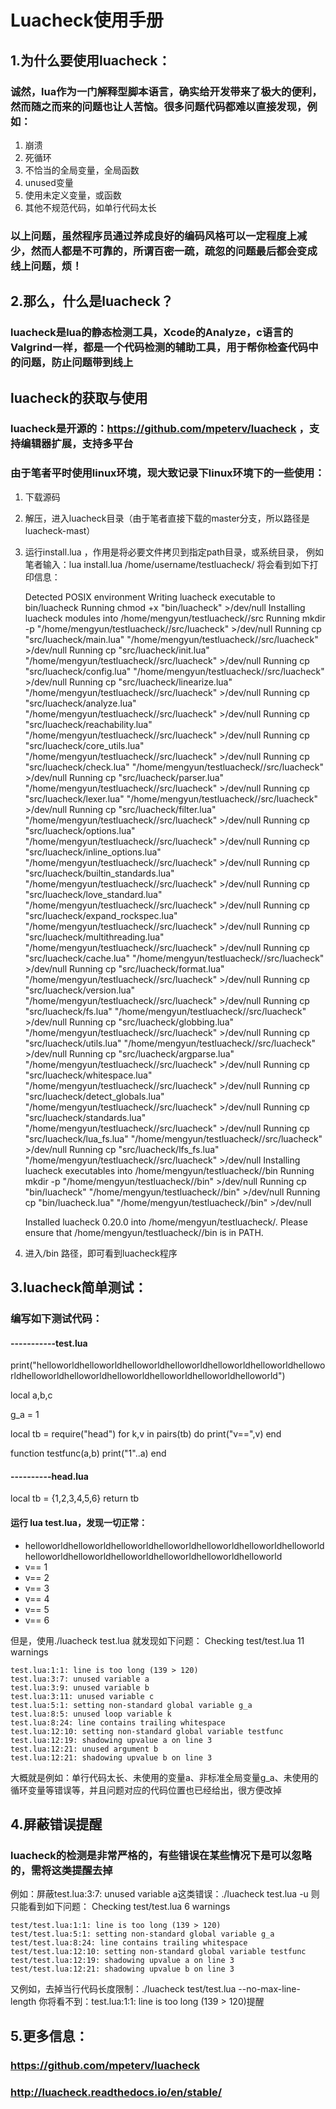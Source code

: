 

# Luacheck使用手册



## 1.为什么要使用luacheck：

### 诚然，lua作为一门解释型脚本语言，确实给开发带来了极大的便利，然而随之而来的问题也让人苦恼。很多问题代码都难以直接发现，例如：

1. 崩溃
2. 死循环
3. 不恰当的全局变量，全局函数
4. unused变量
5. 使用未定义变量，或函数
6. 其他不规范代码，如单行代码太长

### 以上问题，虽然程序员通过养成良好的编码风格可以一定程度上减少，然而人都是不可靠的，所谓百密一疏，疏忽的问题最后都会变成线上问题，烦！


## 2.那么，什么是luacheck？

### luacheck是lua的静态检测工具，Xcode的Analyze，c语言的Valgrind一样，都是一个代码检测的辅助工具，用于帮你检查代码中的问题，防止问题带到线上

## luacheck的获取与使用
### luacheck是开源的：https://github.com/mpeterv/luacheck  ，支持编辑器扩展，支持多平台
### 由于笔者平时使用linux环境，现大致记录下linux环境下的一些使用：

1. 下载源码
2. 解压，进入luacheck目录（由于笔者直接下载的master分支，所以路径是 luacheck-mast）
3. 运行install.lua <path> ，作用是将必要文件拷贝到指定path目录，或系统目录，
例如笔者输入：lua install.lua /home/username/testluacheck/ 将会看到如下打印信息：

    Detected POSIX environment
    Writing luacheck executable to bin/luacheck
        Running chmod +x "bin/luacheck" >/dev/null
    Installing luacheck modules into /home/mengyun/testluacheck//src
        Running mkdir -p "/home/mengyun/testluacheck//src/luacheck" >/dev/null
        Running cp "src/luacheck/main.lua" "/home/mengyun/testluacheck//src/luacheck" >/dev/null
        Running cp "src/luacheck/init.lua" "/home/mengyun/testluacheck//src/luacheck" >/dev/null
        Running cp "src/luacheck/config.lua" "/home/mengyun/testluacheck//src/luacheck" >/dev/null
        Running cp "src/luacheck/linearize.lua" "/home/mengyun/testluacheck//src/luacheck" >/dev/null
        Running cp "src/luacheck/analyze.lua" "/home/mengyun/testluacheck//src/luacheck" >/dev/null
        Running cp "src/luacheck/reachability.lua" "/home/mengyun/testluacheck//src/luacheck" >/dev/null
        Running cp "src/luacheck/core_utils.lua" "/home/mengyun/testluacheck//src/luacheck" >/dev/null
        Running cp "src/luacheck/check.lua" "/home/mengyun/testluacheck//src/luacheck" >/dev/null
        Running cp "src/luacheck/parser.lua" "/home/mengyun/testluacheck//src/luacheck" >/dev/null
        Running cp "src/luacheck/lexer.lua" "/home/mengyun/testluacheck//src/luacheck" >/dev/null
        Running cp "src/luacheck/filter.lua" "/home/mengyun/testluacheck//src/luacheck" >/dev/null
        Running cp "src/luacheck/options.lua" "/home/mengyun/testluacheck//src/luacheck" >/dev/null
        Running cp "src/luacheck/inline_options.lua" "/home/mengyun/testluacheck//src/luacheck" >/dev/null
        Running cp "src/luacheck/builtin_standards.lua" "/home/mengyun/testluacheck//src/luacheck" >/dev/null
        Running cp "src/luacheck/love_standard.lua" "/home/mengyun/testluacheck//src/luacheck" >/dev/null
        Running cp "src/luacheck/expand_rockspec.lua" "/home/mengyun/testluacheck//src/luacheck" >/dev/null
        Running cp "src/luacheck/multithreading.lua" "/home/mengyun/testluacheck//src/luacheck" >/dev/null
        Running cp "src/luacheck/cache.lua" "/home/mengyun/testluacheck//src/luacheck" >/dev/null
        Running cp "src/luacheck/format.lua" "/home/mengyun/testluacheck//src/luacheck" >/dev/null
        Running cp "src/luacheck/version.lua" "/home/mengyun/testluacheck//src/luacheck" >/dev/null
        Running cp "src/luacheck/fs.lua" "/home/mengyun/testluacheck//src/luacheck" >/dev/null
        Running cp "src/luacheck/globbing.lua" "/home/mengyun/testluacheck//src/luacheck" >/dev/null
        Running cp "src/luacheck/utils.lua" "/home/mengyun/testluacheck//src/luacheck" >/dev/null
        Running cp "src/luacheck/argparse.lua" "/home/mengyun/testluacheck//src/luacheck" >/dev/null
        Running cp "src/luacheck/whitespace.lua" "/home/mengyun/testluacheck//src/luacheck" >/dev/null
        Running cp "src/luacheck/detect_globals.lua" "/home/mengyun/testluacheck//src/luacheck" >/dev/null
        Running cp "src/luacheck/standards.lua" "/home/mengyun/testluacheck//src/luacheck" >/dev/null
        Running cp "src/luacheck/lua_fs.lua" "/home/mengyun/testluacheck//src/luacheck" >/dev/null
        Running cp "src/luacheck/lfs_fs.lua" "/home/mengyun/testluacheck//src/luacheck" >/dev/null
    Installing luacheck executables into /home/mengyun/testluacheck//bin
        Running mkdir -p "/home/mengyun/testluacheck//bin" >/dev/null
        Running cp "bin/luacheck" "/home/mengyun/testluacheck//bin" >/dev/null
        Running cp "bin/luacheck.lua" "/home/mengyun/testluacheck//bin" >/dev/null

    Installed luacheck 0.20.0 into /home/mengyun/testluacheck/.
    Please ensure that /home/mengyun/testluacheck//bin is in PATH.
4. 进入<path>/bin 路径，即可看到luacheck程序

## 3.luacheck简单测试：

### 编写如下测试代码：
#### -----------test.lua
 print("helloworldhelloworldhelloworldhelloworldhelloworldhelloworldhelloworldhelloworldhelloworldhelloworldhelloworldhelloworldhelloworld")
 
 local a,b,c
  
 g_a = 1
  
 local tb = require("head")
 for k,v in pairs(tb) do
    print("v==",v)
 end
 
 function testfunc(a,b)
    print("1"..a)
 end
 #### ----------head.lua
 local tb = {1,2,3,4,5,6}
 return tb
 
#### 运行 lua test.lua，发现一切正常：
 * helloworldhelloworldhelloworldhelloworldhelloworldhelloworldhelloworldhelloworldhelloworldhelloworldhelloworldhelloworldhelloworld
 * v== 1
 * v== 2
 * v== 3
 * v== 4
 * v== 5
 * v== 6

但是，使用./luacheck test.lua 就发现如下问题：
Checking test/test.lua                            11 warnings

    test.lua:1:1: line is too long (139 > 120)
    test.lua:3:7: unused variable a
    test.lua:3:9: unused variable b
    test.lua:3:11: unused variable c
    test.lua:5:1: setting non-standard global variable g_a
    test.lua:8:5: unused loop variable k
    test.lua:8:24: line contains trailing whitespace
    test.lua:12:10: setting non-standard global variable testfunc
    test.lua:12:19: shadowing upvalue a on line 3
    test.lua:12:21: unused argument b
    test.lua:12:21: shadowing upvalue b on line 3
    
大概就是例如：单行代码太长、未使用的变量a、非标准全局变量g_a、未使用的循环变量等错误等，并且问题对应的代码位置也已经给出，很方便改掉
 


## 4.屏蔽错误提醒
### luacheck的检测是非常严格的，有些错误在某些情况下是可以忽略的，需将这类提醒去掉
例如：屏蔽test.lua:3:7: unused variable a这类错误：./luacheck test.lua -u
则只能看到如下问题：
Checking test/test.lua                            6 warnings

    test/test.lua:1:1: line is too long (139 > 120)
    test/test.lua:5:1: setting non-standard global variable g_a
    test/test.lua:8:24: line contains trailing whitespace
    test/test.lua:12:10: setting non-standard global variable testfunc
    test/test.lua:12:19: shadowing upvalue a on line 3
    test/test.lua:12:21: shadowing upvalue b on line 3
    
又例如，去掉当行代码长度限制：./luacheck test/test.lua --no-max-line-length
你将看不到：test.lua:1:1: line is too long (139 > 120)提醒





## 5.更多信息：
### https://github.com/mpeterv/luacheck
### http://luacheck.readthedocs.io/en/stable/